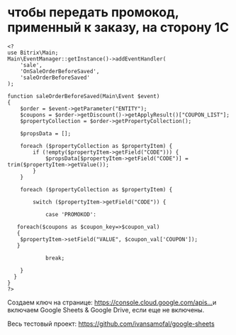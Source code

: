 # чтобы передать промокод, применный к заказу, на сторону 1С



```shell
<?
use Bitrix\Main;
Main\EventManager::getInstance()->addEventHandler(
    'sale',
    'OnSaleOrderBeforeSaved',
    'saleOrderBeforeSaved'
);

function saleOrderBeforeSaved(Main\Event $event)
{  
    $order = $event->getParameter("ENTITY");
    $coupons = $order->getDiscount()->getApplyResult()["COUPON_LIST"];
    $propertyCollection = $order->getPropertyCollection();

    $propsData = [];

    foreach ($propertyCollection as $propertyItem) {
        if (!empty($propertyItem->getField("CODE"))) {
            $propsData[$propertyItem->getField("CODE")] = trim($propertyItem->getValue());
        }
    }
 
    foreach ($propertyCollection as $propertyItem) {
  
        switch ($propertyItem->getField("CODE")) {

            case 'PROMOKOD': 

   foreach($coupons as $coupon_key=>$coupon_val)
   {
    $propertyItem->setField("VALUE", $coupon_val['COUPON']);
   }
         
            break;

    }
  }
}
?>
```
Создаем ключ на странице: 
https://console.cloud.google.com/apis...​ 
и включаем Google Sheets & Google Drive, если еще не включены.

Весь тестовый проект: https://github.com/ivansamofal/google-sheets
